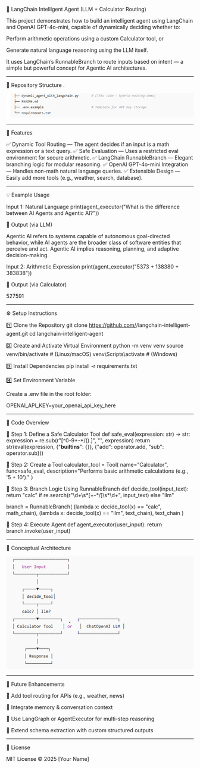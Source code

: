 🧠 LangChain Intelligent Agent (LLM + Calculator Routing)

This project demonstrates how to build an intelligent agent using LangChain and OpenAI GPT-4o-mini, capable of dynamically deciding whether to:

Perform arithmetic operations using a custom Calculator tool, or

Generate natural language reasoning using the LLM itself.

It uses LangChain’s RunnableBranch to route inputs based on intent — a simple but powerful concept for Agentic AI architectures.

-------------------------------------------------------------------------------------------------------------

📂 Repository Structure
.

![alt text](image-1.png)


-------------------------------------------------------------------------------------------------------------


🚀 Features

✅ Dynamic Tool Routing — The agent decides if an input is a math expression or a text query.
✅ Safe Evaluation — Uses a restricted eval environment for secure arithmetic.
✅ LangChain RunnableBranch — Elegant branching logic for modular reasoning.
✅ OpenAI GPT-4o-mini Integration — Handles non-math natural language queries.
✅ Extensible Design — Easily add more tools (e.g., weather, search, database).

-------------------------------------------------------------------------------------------------------------

💡 Example Usage

Input 1: Natural Language
print(agent_executor("What is the difference between AI Agents and Agentic AI?"))


🧩 Output (via LLM)

Agentic AI refers to systems capable of autonomous goal-directed behavior, 
while AI agents are the broader class of software entities that perceive and act. 
Agentic AI implies reasoning, planning, and adaptive decision-making.


Input 2: Arithmetic Expression
print(agent_executor("5373 + 138380 + 383838"))


🧮 Output (via Calculator)

527591

-------------------------------------------------------------------------------------------------------------

⚙️ Setup Instructions

1️⃣ Clone the Repository
git clone https://github.com/<your-username>/langchain-intelligent-agent.git
cd langchain-intelligent-agent

2️⃣ Create and Activate Virtual Environment
python -m venv venv
source venv/bin/activate       # (Linux/macOS)
venv\Scripts\activate          # (Windows)

3️⃣ Install Dependencies
pip install -r requirements.txt

4️⃣ Set Environment Variable

Create a .env file in the root folder:

OPENAI_API_KEY=your_openai_api_key_here

-------------------------------------------------------------------------------------------------------------

🧩 Code Overview

🔹 Step 1: Define a Safe Calculator Tool
def safe_eval(expression: str) -> str:
    expression = re.sub(r"[^0-9+\-*/().]", "", expression)
    return str(eval(expression, {"__builtins__": {}}, {"add": operator.add, "sub": operator.sub}))

🔹 Step 2: Create a Tool
calculator_tool = Tool(
    name="Calculator",
    func=safe_eval,
    description="Performs basic arithmetic calculations (e.g., '5 + 10')."
)

🔹 Step 3: Branch Logic Using RunnableBranch
def decide_tool(input_text):
    return "calc" if re.search(r"\d+\s*[\+\-\*/]\s*\d+", input_text) else "llm"

branch = RunnableBranch(
    (lambda x: decide_tool(x) == "calc", math_chain),
    (lambda x: decide_tool(x) == "llm", text_chain),
    text_chain
)

🔹 Step 4: Execute Agent
def agent_executor(user_input):
    return branch.invoke(user_input)

-------------------------------------------------------------------------------------------------------------
🧠 Conceptual Architecture

![alt text](image.png)

-------------------------------------------------------------------------------------------------------------

🔮 Future Enhancements

🧭 Add tool routing for APIs (e.g., weather, news)

🧠 Integrate memory & conversation context

🔄 Use LangGraph or AgentExecutor for multi-step reasoning

🧰 Extend schema extraction with custom structured outputs

-------------------------------------------------------------------------------------------------------------

📄 License

MIT License © 2025 [Your Name]